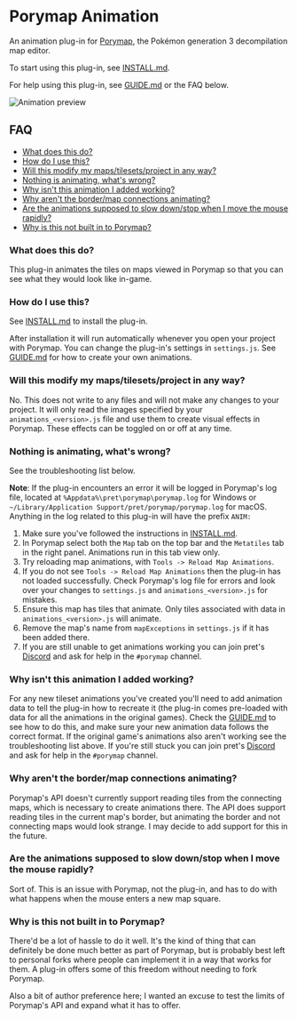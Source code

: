 # Porymap Animation

An animation plug-in for [Porymap][porymap], the Pokémon generation 3 decompilation map editor.

To start using this plug-in, see [INSTALL.md][install].

For help using this plug-in, see [GUIDE.md][guide] or the FAQ below.

![Animation preview](https://user-images.githubusercontent.com/25753467/170611564-94576b17-1551-4109-873f-e78494550031.gif)

## FAQ

- [What does this do?](https://github.com/GriffinRichards/Porymap-Animation/blob/master/README.md#what-does-this-do)
- [How do I use this?](https://github.com/GriffinRichards/Porymap-Animation#how-do-i-use-this)
- [Will this modify my maps/tilesets/project in any way?](https://github.com/GriffinRichards/Porymap-Animation#will-this-modify-my-mapstilesetsproject-in-any-way)
- [Nothing is animating, what's wrong?](https://github.com/GriffinRichards/Porymap-Animation#nothing-is-animating-whats-wrong)
- [Why isn't this animation I added working?](https://github.com/GriffinRichards/Porymap-Animation#why-isnt-this-animation-i-added-working)
- [Why aren't the border/map connections animating?](https://github.com/GriffinRichards/Porymap-Animation#why-arent-the-bordermap-connections-animating)
- [Are the animations supposed to slow down/stop when I move the mouse rapidly?](https://github.com/GriffinRichards/Porymap-Animation#are-the-animations-supposed-to-slow-downstop-when-i-move-the-mouse-rapidly)
- [Why is this not built in to Porymap?](https://github.com/GriffinRichards/Porymap-Animation#why-is-this-not-built-in-to-porymap)

### What does this do?

This plug-in animates the tiles on maps viewed in Porymap so that you can see what they would look like in-game.


### How do I use this?

See [INSTALL.md][install] to install the plug-in. 

After installation it will run automatically whenever you open your project with Porymap. You can change the plug-in's settings in `settings.js`. See [GUIDE.md][guide] for how to create your own animations.


### Will this modify my maps/tilesets/project in any way?

No. This does not write to any files and will not make any changes to your project. It will only read the images specified by your `animations_<version>.js` file and use them to create visual effects in Porymap. These effects can be toggled on or off at any time.


### Nothing is animating, what's wrong?

See the troubleshooting list below.

**Note**: If the plug-in encounters an error it will be logged in Porymap's log file, located at `%Appdata%\pret\porymap\porymap.log` for Windows or `~/Library/Application Support/pret/porymap/porymap.log` for macOS. Anything in the log related to this plug-in will have the prefix `ANIM: `

1. Make sure you've followed the instructions in [INSTALL.md][install].
2. In Porymap select both the `Map` tab on the top bar and the `Metatiles` tab in the right panel. Animations run in this tab view only.
3. Try reloading map animations, with `Tools -> Reload Map Animations`.
4. If you do not see `Tools -> Reload Map Animations` then the plug-in has not loaded successfully. Check Porymap's log file for errors and look over your changes to `settings.js` and `animations_<version>.js` for mistakes.
5. Ensure this map has tiles that animate. Only tiles associated with data in `animations_<version>.js` will animate.
6. Remove the map's name from `mapExceptions` in `settings.js` if it has been added there.
7. If you are still unable to get animations working you can join pret's [Discord](https://discord.gg/d5dubZ3) and ask for help in the `#porymap` channel.


### Why isn't this animation I added working?

For any new tileset animations you've created you'll need to add animation data to tell the plug-in how to recreate it (the plug-in comes pre-loaded with data for all the animations in the original games). Check the [GUIDE.md][guide] to see how to do this, and make sure your new animation data follows the correct format. If the original game's animations also aren't working see the troubleshooting list above. If you're still stuck you can join pret's [Discord](https://discord.gg/d5dubZ3) and ask for help in the `#porymap` channel.

### Why aren't the border/map connections animating?

Porymap's API doesn't currently support reading tiles from the connecting maps, which is necessary to create animations there. The API does support reading tiles in the current map's border, but animating the border and not connecting maps would look strange. I may decide to add support for this in the future.


### Are the animations supposed to slow down/stop when I move the mouse rapidly?

Sort of. This is an issue with Porymap, not the plug-in, and has to do with what happens when the mouse enters a new map square.


### Why is this not built in to Porymap?

There'd be a lot of hassle to do it well. It's the kind of thing that can definitely be done much better as part of Porymap, but is probably best left to personal forks where people can implement it in a way that works for them. A plug-in offers some of this freedom without needing to fork Porymap.

Also a bit of author preference here; I wanted an excuse to test the limits of Porymap's API and expand what it has to offer.




[porymap]: https://github.com/huderlem/porymap
[pokeemerald]: https://github.com/pret/pokeemerald
[pokefirered]: https://github.com/pret/pokefirered
[pokeruby]: https://github.com/pret/pokeruby
[install]: https://github.com/GriffinRichards/Porymap-Animation/blob/master/INSTALL.md
[guide]: https://github.com/GriffinRichards/Porymap-Animation/blob/master/GUIDE.md
